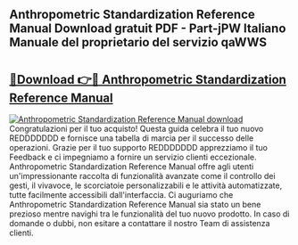 ## Anthropometric Standardization Reference Manual Download gratuit PDF - Part-jPW Italiano Manuale del proprietario del servizio qaWWS

# <h2><a href="http://dfdujt1.blite.top/?on=Anthropometric+Standardization+Reference+Manual">🔗Download 👉🔴 Anthropometric Standardization Reference Manual</a></h2>

[![Anthropometric Standardization Reference Manual download](https://i.imgur.com/lujVjoI.png)](http://dfdujt1.blite.top/?on=Anthropometric+Standardization+Reference+Manual)
Congratulazioni per il tuo acquisto! Questa guida celebra il tuo nuovo REDDDDDDD e fornisce una tabella di marcia per il successo delle operazioni. Grazie per il tuo supporto REDDDDDDD apprezziamo il tuo Feedback e ci impegniamo a fornire un servizio clienti eccezionale. Anthropometric Standardization Reference Manual offre agli utenti un'impressionante raccolta di funzionalità avanzate come il controllo dei gesti, il vivavoce, le scorciatoie personalizzabili e le attività automatizzate, tutte facilmente accessibili dall'interfaccia. Ci auguriamo che Anthropometric Standardization Reference Manual sia stato un bene prezioso mentre navighi tra le funzionalità del tuo nuovo prodotto. In caso di domande o dubbi, non esitare a contattare il nostro Team di assistenza clienti.
